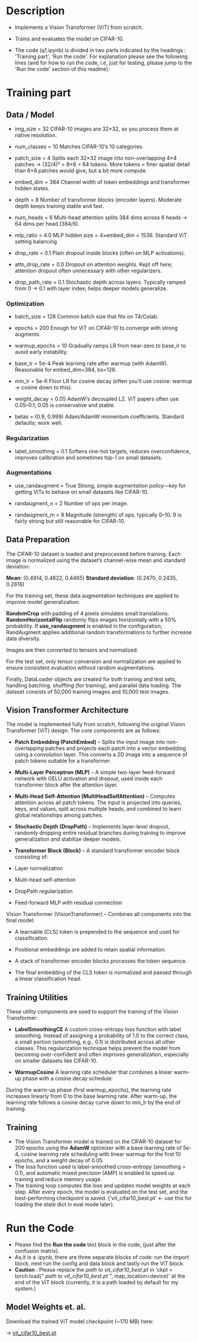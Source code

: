# Description

- Implements a Vision Transformer (ViT) from scratch.
- Trains and evaluates the model on CIFAR-10.

- The code (q1.ipynb) is divided in two parts indicated by the headings : 'Training part', 'Run the code'. For explanation please see the following lines (and for how to run the code, i.e, just for testing, please jump to the 'Run the code' section of this readme):

# Training part 
## Data / Model

- img_size = 32
CIFAR-10 images are 32×32, so you process them at native resolution.

- num_classes = 10
Matches CIFAR-10’s 10 categories.

- patch_size = 4
Splits each 32×32 image into non-overlapping 4×4 patches → (32/4)² = 8×8 = 64 tokens.
More tokens = finer spatial detail than 8×8 patches would give, but a bit more compute.

- embed_dim = 384
Channel width of token embeddings and transformer hidden states. 

- depth = 8
Number of transformer blocks (encoder layers). Moderate depth keeps training stable and fast.

- num_heads = 6
Multi-head attention splits 384 dims across 6 heads → 64 dims per head (384/6). 

- mlp_ratio = 4.0
MLP hidden size = 4×embed_dim = 1536. Standard ViT setting balancing 

- drop_rate = 0.1
Plain dropout inside blocks (often on MLP activations). 

- attn_drop_rate = 0.0
Dropout on attention weights. Kept off here; attention dropout often unnecessary with other regularizers.

- drop_path_rate = 0.1
Stochastic depth across layers. Typically ramped from 0 → 0.1 with layer index; helps deeper models generalize.

### Optimization

- batch_size = 128
Common batch size that fits on T4/Colab.

- epochs = 200
Enough for ViT on CIFAR-10 to converge with strong augments.

- warmup_epochs = 10
Gradually ramps LR from near-zero to base_lr to avoid early instability.

- base_lr = 5e-4
Peak learning rate after warmup (with AdamW). Reasonable for embed_dim=384, bs=128.

- min_lr = 5e-6
Floor LR for cosine decay (often you’ll use cosine: warmup -> cosine down to this).

- weight_decay = 0.05
AdamW’s decoupled L2. ViT papers often use 0.05–0.1; 0.05 is conservative and stable.

- betas = (0.9, 0.999)
Adam/AdamW momentum coefficients. Standard defaults; work well.

### Regularization

- label_smoothing = 0.1
Softens one-hot targets, reduces overconfidence, improves calibration and sometimes top-1 on small datasets.

### Augmentations

- use_randaugment = True
Strong, simple augmentation policy—key for getting ViTs to behave on small datasets like CIFAR-10.

- randaugment_n = 2
Number of ops per image.

- randaugment_m = 9
Magnitude (strength) of ops, typically 0–10. 9 is fairly strong but still reasonable for CIFAR-10.


## Data Preparation

The CIFAR-10 dataset is loaded and preprocessed before training. Each image is normalized using the dataset’s channel-wise mean and standard deviation:

**Mean**: (0.4914, 0.4822, 0.4465)
**Standard deviation**: (0.2470, 0.2435, 0.2616)

For the training set, these data augmentation techniques are applied to improve model generalization:

**RandomCrop** with padding of 4 pixels simulates small translations.
**RandomHorizontalFlip** randomly flips images horizontally with a 50% probability.
If **use_randaugment** is enabled in the configuration, RandAugment applies additional random transformations to further increase data diversity.

Images are then converted to tensors and normalized.

For the test set, only tensor conversion and normalization are applied to ensure consistent evaluation without random augmentations.

Finally, DataLoader objects are created for both training and test sets, handling batching, shuffling (for training), and parallel data loading. The dataset consists of 50,000 training images and 10,000 test images.


## Vision Transformer Architecture

The model is implemented fully from scratch, following the original Vision Transformer (ViT) design. The core components are as follows:

- **Patch Embedding (PatchEmbed)** – Splits the input image into non-overlapping patches and projects each patch into a vector embedding using a convolution layer. This converts a 2D image into a sequence of patch tokens suitable for a transformer.

- **Multi-Layer Perceptron (MLP)** – A simple two-layer feed-forward network with GELU activation and dropout, used inside each transformer block after the attention layer.

- **Multi-Head Self-Attention (MultiHeadSelfAttention)** – Computes attention across all patch tokens. The input is projected into queries, keys, and values, split across multiple heads, and combined to learn global relationships among patches.

- **Stochastic Depth (DropPath)** – Implements layer-level dropout, randomly dropping entire residual branches during training to improve generalization and stabilize deeper models.

- **Transformer Block (Block)** – A standard transformer encoder block consisting of:

- Layer normalization
- Multi-head self-attention
- DropPath regularization
- Feed-forward MLP with residual connection

Vision Transformer (VisionTransformer) – Combines all components into the final model:

- A learnable [CLS] token is prepended to the sequence and used for classification.

- Positional embeddings are added to retain spatial information.

- A stack of transformer encoder blocks processes the token sequence.

- The final embedding of the CLS token is normalized and passed through a linear classification head.


## Training Utilities

These utility components are used to support the training of the Vision Transformer:

- **LabelSmoothingCE**
A custom cross-entropy loss function with label smoothing. Instead of assigning a probability of 1.0 to the correct class, a small portion (smoothing, e.g., 0.1) is distributed across all other classes.
This regularization technique helps prevent the model from becoming over-confident and often improves generalization, especially on smaller datasets like CIFAR-10.

- **WarmupCosine**
A learning rate scheduler that combines a linear warm-up phase with a cosine decay schedule:

During the warm-up phase (first warmup_epochs), the learning rate increases linearly from 0 to the base learning rate.
After warm-up, the learning rate follows a cosine decay curve down to min_lr by the end of training.

## Training

- The Vision Transformer model is trained on the CIFAR-10 dataset for 200 epochs using the **AdamW** optimizer with a base learning rate of 5e-4, cosine learning rate scheduling with linear warmup for the first 10 epochs, and a weight decay of 0.05.
- The loss function used is label-smoothed cross-entropy (smoothing = 0.1), and automatic mixed precision (AMP) is enabled to speed up training and reduce memory usage.
- The training loop computes the loss and updates model weights at each step. After every epoch, the model is evaluated on the test set, and the best-performing checkpoint is saved. ('vit_cifar10_best.pt' <- use this for loading the state dict in eval mode later).

# Run the Code

- Please find the **Run the code** text block in the code, (just after the confusion matrix).
- As,it is a .ipynb, there are three separate blocks of code: run the import block, next run the config and data block and lastly run the ViT block.
- **Caution** : Please replace the *path to vit_cifar10_best.pt* in 'ckpt = torch.load(" *path to vit_cifar10_best.pt* ", map_location=device)' at the end of the ViT block (currently, it is a path loaded by default for my system.)


## Model Weights et. al.

Download the trained ViT model checkpoint (~170 MB) here:

-> [vit_cifar10_best.pt](https://drive.google.com/drive/folders/1VdleYd4RGSYVDqBznzJfTGynxc5AFS0Z)


